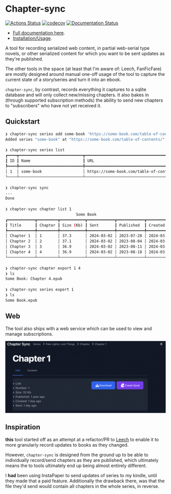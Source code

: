 # Chapter-sync

[![Actions Status](https://github.com/DanCardin/chapter-sync/actions/workflows/test.yml/badge.svg)](https://github.com/dancardin/chapter-sync/actions)
[![codecov](https://codecov.io/gh/DanCardin/chapter-sync/graph/badge.svg?token=e8T6QN2tTz)](https://codecov.io/gh/DanCardin/chapter-sync)
[![Documentation Status](https://readthedocs.org/projects/chapter-sync/badge/?version=latest)](https://chapter-sync.readthedocs.io/en/latest/?badge=latest)

- [Full documentation here](https://chapter-sync.readthedocs.io/en/latest/).
- [Installation/Usage](https://chapter-sync.readthedocs.io/en/latest/installation.html).

A tool for recording serialized web content, in partial web-serial type novels,
or other serialized content for which you want to be sent updates as they're
published.

The other tools in the space (at least that I'm aware of: Leech, FanFicFare) are
mostly designed around manual one-off usage of the tool to capture the current
state of a story/series and turn it into an ebook.

`chapter-sync`, by contrast, records everything it captures to a sqlite database
and will only collect new/missing chapters. It also bakes in (through supported
subscription methods) the ability to send new chapters to "subscribers" who have
not yet received it.

## Quickstart

```bash
❯ chapter-sync series add some-book 'https://some-book.com/table-of-contents/' --title 'Some Book' --settings '{"content_selector": "#main .entry-content", "chapter_selector": "#main .entry-content > ul > li > a"}'
Added series "some-book" at "https://some-book.com/table-of-contents/"

❯ chapter-sync series list
┏━━━━┳━━━━━━━━━━━━━━━━━━━━━━━━━━━━┳━━━━━━━━━━━━━━━━━━━━━━━━━━━━━━━━━━━━━━┓
┃ ID ┃ Name                       ┃ URL                                  ┃
┡━━━━╇━━━━━━━━━━━━━━━━━━━━━━━━━━━━╇━━━━━━━━━━━━━━━━━━━━━━━━━━━━━━━━━━━━━━┩
│ 1  │ some-book                  │ https://some-book.com/table-of-cont… │
└────┴────────────────────────────┴──────────────────────────────────────┘

❯ chapter-sync sync
...
Done

❯ chapter-sync chapter list 1
                               Some Book
┏━━━━━━━━━━━━┳━━━━━━━━━┳━━━━━━━━━━━┳━━━━━━━━━━━━┳━━━━━━━━━━━━┳━━━━━━━━━━━━┓
┃ Title      ┃ Chapter ┃ Size (Kb) ┃ Sent       ┃ Published  ┃ Created    ┃
┡━━━━━━━━━━━━╇━━━━━━━━━╇━━━━━━━━━━━╇━━━━━━━━━━━━╇━━━━━━━━━━━━╇━━━━━━━━━━━━┩
│ Chapter 1  │ 1       │ 37.3      │ 2024-03-02 │ 2023-07-28 │ 2024-03-02 │
│ Chapter 2  │ 2       │ 37.1      │ 2024-03-02 │ 2023-08-04 │ 2024-03-02 │
│ Chapter 3  │ 3       │ 36.9      │ 2024-03-02 │ 2023-08-11 │ 2024-03-02 │
│ Chapter 4  │ 4       │ 36.9      │ 2024-03-02 │ 2023-08-18 │ 2024-03-02 │
└────────────┴─────────┴───────────┴────────────┴────────────┴────────────┘

❯ chapter-sync chapter export 1 4
❯ ls
Some Book: Chapter 4.epub

❯ chapter-sync series export 1
❯ ls
Some Book.epub
```

## Web

The tool also ships with a web service which can be used to view and manage
subscriptions.

![Web Example](docs/web.png)

## Inspiration

**this** tool started off as an attempt at a refactor/PR to
[Leech](https://github.com/kemayo/leech) to enable it to more granularly record
updates to books as they changed.

However, `chapter-sync` is designed from the ground up to be able to
individually record/send chapters as they are published, which ultimately means
the to tools ultimately end up being almost entirely different.

I **had** been using InstaPaper to send updates of series to my kindle, until
they made that a paid feature. Additionally the drawback there, was that the
file they'd send would contain all chapters in the whole series, in reverse.
